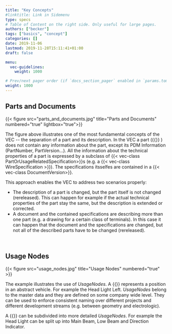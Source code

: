 ```yaml
---
title: "Key Concepts"
#linktitle: Link in Sidemenu
type: specs
# Table of Content on the right side. Only useful for large pages.
authors: ["becker"]
tags: ["basics", "concept"]
categories: []
date: 2019-11-06
lastmod: 2019-11-28T15:11:41+01:00
draft: false

menu:
  vec-guidelines:
    weight: 1000

# Prev/next pager order (if `docs_section_pager` enabled in `params.toml`)
weight: 1000
---
```

## Parts and Documents

{{< figure src="parts_and_documents.jpg" title="Parts and Documents" numbered="true" lightbox="true">}}

The figure above illustrates one of the most fundamental concepts of the VEC -- the separation of a part and its description. In the VEC a part ({{<vec-class PartVersion>}} ) does not contain any information about the part, except its PDM Information (PartNumber, PartVersion…). All the information about the technical properties of a part is expressed by a subclass of {{< vec-class PartOrUsageRelatedSpecification>}}s (e.g. a {{< vec-class WireSpecification >}}). The specifications itsselfes are contained in a {{< vec-class DocumentVersion>}}.

This approach enables the VEC to address two scenarios properly:

  * The description of a part is changed, but the part itself is not changed (rereleased). This can happen for example if the actual technical properties of the part stay the same, but the description is extended or corrected.
  * A document and the contained specifications are describing more than one part (e.g. a drawing for a certain class of terminals). In this case it can happen that the document and the specifications are changed, but not all of the described parts have to be changed (rereleased).  

<br/>

## Usage Nodes

{{< figure src="usage_nodes.jpg" title="Usage Nodes" numbered="true" >}}

The example illustrates the use of *UsageNodes*. A {{<vec-class UsageNode>}} represents a position in an abstract vehicle. For example the Head Light Left. *UsageNodes* belong to the master data and they are defined on some company wide level. They can be used to enforce consistent naming over different projects and different development streams (e.g. between geometry and electrologic).

A {{<vec-class UsageNode>}} can be subdivided into more detailed *UsageNodes*. For example the Head Light can be split up into Main Beam, Low Beam and Direction Indicator.